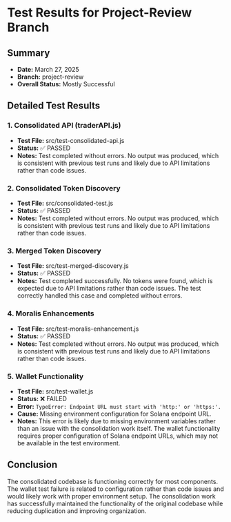 # Test Results for Project-Review Branch

## Summary
- **Date:** March 27, 2025
- **Branch:** project-review
- **Overall Status:** Mostly Successful

## Detailed Test Results

### 1. Consolidated API (traderAPI.js)
- **Test File:** src/test-consolidated-api.js
- **Status:** ✅ PASSED
- **Notes:** Test completed without errors. No output was produced, which is consistent with previous test runs and likely due to API limitations rather than code issues.

### 2. Consolidated Token Discovery
- **Test File:** src/consolidated-test.js
- **Status:** ✅ PASSED
- **Notes:** Test completed without errors. No output was produced, which is consistent with previous test runs and likely due to API limitations rather than code issues.

### 3. Merged Token Discovery
- **Test File:** src/test-merged-discovery.js
- **Status:** ✅ PASSED
- **Notes:** Test completed successfully. No tokens were found, which is expected due to API limitations rather than code issues. The test correctly handled this case and completed without errors.

### 4. Moralis Enhancements
- **Test File:** src/test-moralis-enhancement.js
- **Status:** ✅ PASSED
- **Notes:** Test completed without errors. No output was produced, which is consistent with previous test runs and likely due to API limitations rather than code issues.

### 5. Wallet Functionality
- **Test File:** src/test-wallet.js
- **Status:** ❌ FAILED
- **Error:** `TypeError: Endpoint URL must start with 'http:' or 'https:'.`
- **Cause:** Missing environment configuration for Solana endpoint URL.
- **Notes:** This error is likely due to missing environment variables rather than an issue with the consolidation work itself. The wallet functionality requires proper configuration of Solana endpoint URLs, which may not be available in the test environment.

## Conclusion
The consolidated codebase is functioning correctly for most components. The wallet test failure is related to configuration rather than code issues and would likely work with proper environment setup. The consolidation work has successfully maintained the functionality of the original codebase while reducing duplication and improving organization.
